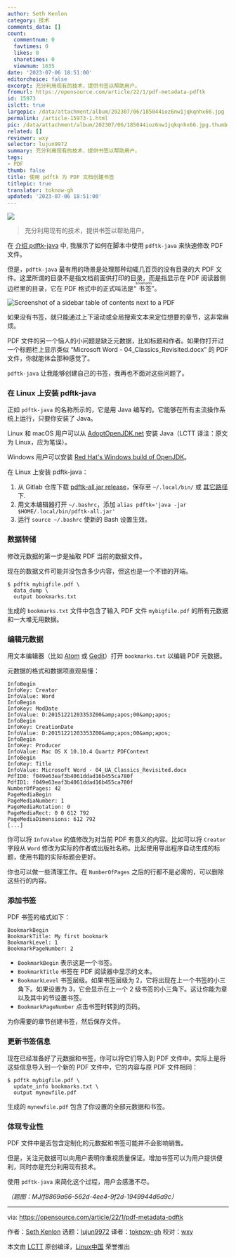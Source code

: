 ```yaml
---
author: Seth Kenlon
category: 技术
comments_data: []
count:
  commentnum: 0
  favtimes: 0
  likes: 0
  sharetimes: 0
  viewnum: 1635
date: '2023-07-06 18:51:00'
editorchoice: false
excerpt: 充分利用现有的技术，提供书签以帮助用户。
fromurl: https://opensource.com/article/22/1/pdf-metadata-pdftk
id: 15973
islctt: true
largepic: /data/attachment/album/202307/06/185044ioz6nw1jqkqnhx66.jpg
permalink: /article-15973-1.html
pic: /data/attachment/album/202307/06/185044ioz6nw1jqkqnhx66.jpg.thumb.jpg
related: []
reviewer: wxy
selector: lujun9972
summary: 充分利用现有的技术，提供书签以帮助用户。
tags:
- PDF
thumb: false
title: 使用 pdftk 为 PDF 文档创建书签
titlepic: true
translator: toknow-gh
updated: '2023-07-06 18:51:00'
---
```


![](/data/attachment/album/202307/06/185044ioz6nw1jqkqnhx66.jpg)



> 
> 充分利用现有的技术，提供书签以帮助用户。
> 
> 
> 


在 [介绍 pdftk-java](https://opensource.com/article/21/12/edit-pdf-linux-pdftk) 中, 我展示了如何在脚本中使用 `pdftk-java` 来快速修改 PDF 文件。


但是，`pdftk-java` 最有用的场景是处理那种动辄几百页的没有目录的大 PDF 文件。这里所谓的目录不是指文档前面供打印的目录，而是指显示在 PDF 阅读器侧边栏里的目录，它在 PDF 格式中的正式叫法是“<ruby> 书签 <rt>  bookmarks </rt></ruby>”。


![Screenshot of a sidebar table of contents next to a PDF](/data/attachment/album/202307/06/185111hcfai44dhqmtojdk.jpg "table of contents")


如果没有书签，就只能通过上下滚动或全局搜索文本来定位想要的章节，这非常麻烦。


PDF 文件的另一个恼人的小问题是缺乏元数据，比如标题和作者。如果你打开过一个标题栏上显示类似 “Microsoft Word - 04\_Classics\_Revisited.docx” 的 PDF 文件，你就能体会那种感觉了。


`pdftk-java` 让我能够创建自己的书签，我再也不面对这些问题了。


### 在 Linux 上安装 pdftk-java


正如 `pdftk-java` 的名称所示的，它是用 Java 编写的。它能够在所有主流操作系统上运行，只要你安装了 Java。


Linux 和 macOS 用户可以从 [AdoptOpenJDK.net](https://adoptopenjdk.net/releases.html) 安装 Java（LCTT 译注：原文为 Linux，应为笔误）。


Windows 用户可以安装 [Red Hat's Windows build of OpenJDK](https://developers.redhat.com/products/openjdk/download)。


在 Linux 上安装 pdftk-java：


1. 从 Gitlab 仓库下载 [pdftk-all.jar release](https://gitlab.com/pdftk-java/pdftk/-/jobs/1527259628/artifacts/raw/build/libs/pdftk-all.jar)，保存至 `~/.local/bin/` 或 [其它路径](https://opensource.com/article/17/6/set-path-linux) 下.
2. 用文本编辑器打开 `~/.bashrc`，添加 `alias pdftk='java -jar $HOME/.local/bin/pdftk-all.jar'`
3. 运行 `source ~/.bashrc` 使新的 Bash 设置生效。


### 数据转储


修改元数据的第一步是抽取 PDF 当前的数据文件。


现在的数据文件可能并没包含多少内容，但这也是一个不错的开端。



```
$ pdftk mybigfile.pdf \
  data_dump \
  output bookmarks.txt

```

生成的 `bookmarks.txt` 文件中包含了输入 PDF 文件 `mybigfile.pdf` 的所有元数据和一大堆无用数据。


### 编辑元数据


用文本编辑器（比如 [Atom](https://opensource.com/article/20/12/atom) 或 [Gedit](https://opensource.com/article/20/12/gedit)）打开 `bookmarks.txt` 以编辑 PDF 元数据。


元数据的格式和数据项直观易懂：



```
InfoBegin
InfoKey: Creator
InfoValue: Word
InfoBegin
InfoKey: ModDate
InfoValue: D:20151221203353Z00&amp;apos;00&amp;apos;
InfoBegin
InfoKey: CreationDate
InfoValue: D:20151221203353Z00&amp;apos;00&amp;apos;
InfoBegin
InfoKey: Producer
InfoValue: Mac OS X 10.10.4 Quartz PDFContext
InfoBegin
InfoKey: Title
InfoValue: Microsoft Word - 04_UA_Classics_Revisited.docx
PdfID0: f049e63eaf3b4061ddad16b455ca780f
PdfID1: f049e63eaf3b4061ddad16b455ca780f
NumberOfPages: 42
PageMediaBegin
PageMediaNumber: 1
PageMediaRotation: 0
PageMediaRect: 0 0 612 792
PageMediaDimensions: 612 792
[...]

```

你可以将 `InfoValue` 的值修改为对当前 PDF 有意义的内容。比如可以将 `Creator` 字段从 `Word` 修改为实际的作者或出版社名称。比起使用导出程序自动生成的标题，使用书籍的实际标题会更好。


你也可以做一些清理工作。在 `NumberOfPages` 之后的行都不是必需的，可以删除这些行的内容。


### 添加书签


PDF 书签的格式如下：



```
BookmarkBegin
BookmarkTitle: My first bookmark
BookmarkLevel: 1
BookmarkPageNumber: 2

```

* `BookmarkBegin` 表示这是一个书签。
* `BookmarkTitle` 书签在 PDF 阅读器中显示的文本。
* `BookmarkLevel` 书签层级。如果书签层级为 2，它将出现在上一个书签的小三角下。如果设置为 3，它会显示在上一个 2 级书签的小三角下。这让你能为章以及其中的节设置书签。
* `BookmarkPageNumber` 点击书签时转到的页码。


为你需要的章节创建书签，然后保存文件。


### 更新书签信息


现在已经准备好了元数据和书签，你可以将它们导入到 PDF 文件中。实际上是将这些信息导入到一个新的 PDF 文件中，它的内容与原 PDF 文件相同：



```
$ pdftk mybigfile.pdf \
  update_info bookmarks.txt \
  output mynewfile.pdf

```

生成的 `mynewfile.pdf` 包含了你设置的全部元数据和书签。


### 体现专业性


PDF 文件中是否包含定制化的元数据和书签可能并不会影响销售。


但是，关注元数据可以向用户表明你重视质量保证。增加书签可以为用户提供便利，同时亦是充分利用现有技术。


使用 `pdftk-java` 来简化这个过程，用户会感激不尽。


*（题图：MJ/f8869a66-562d-4ee4-9f2d-1949944d6a9c）*




---


via: <https://opensource.com/article/22/1/pdf-metadata-pdftk>


作者：[Seth Kenlon](https://opensource.com/users/seth) 选题：[lujun9972](https://github.com/lujun9972) 译者：[toknow-gh](https://github.com/toknow-gh) 校对：[wxy](https://github.com/wxy)


本文由 [LCTT](https://github.com/LCTT/TranslateProject) 原创编译，[Linux中国](https://linux.cn/) 荣誉推出